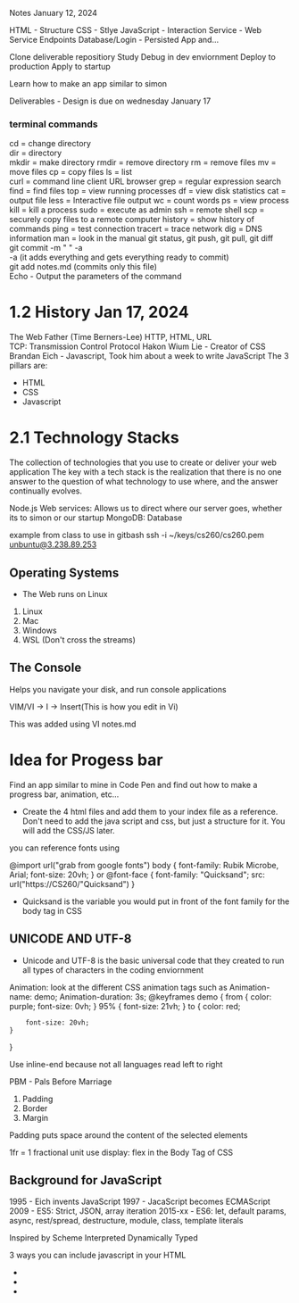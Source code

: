 Notes January 12, 2024

HTML - Structure
CSS - Stlye
JavaScript - Interaction
Service - Web Service Endpoints
Database/Login - Persisted App and...

Clone deliverable repositiory
Study
Debug in dev enviornment 
Deploy to production
Apply to startup 

Learn how to make an app similar to simon 

Deliverables - Design is due on wednesday January 17
### terminal commands
cd = change directory  
dir = directory  
mkdir = make directory
rmdir = remove directory
rm = remove files
mv = move files
cp = copy files
ls = list  
curl = command line client URL browser
grep = regular expression search
find = find files
top = view running processes
df = view disk statistics
cat = output file
less = Interactive file output
wc = count words
ps = view process
kill = kill a process
sudo = execute as admin
ssh = remote shell
scp = securely copy files to a remote computer 
history = show history of commands
ping = test connection
tracert = trace network
dig = DNS information
man = look in the manual
git status, git push, git pull, git diff   
git commit -m " " -a  
-a (it adds everything and gets everything ready to commit)  
git add notes.md (commits only this file)  
Echo - Output the parameters of the command 


# 1.2 History Jan 17, 2024
The Web Father (Time Berners-Lee) HTTP, HTML, URL  
TCP: Transmission Control Protocol
Hakon Wium Lie - Creator of CSS 
Brandan Eich - Javascript, Took him about a week to write JavaScript
The 3 pillars are:  
- HTML
- CSS
- Javascript

# 2.1 Technology Stacks 
The collection of technologies that you use to create or deliver your web application
The key with a tech stack is the realization that there is no one answer to the question of what technology to use where, and the answer continually evolves.

Node.js Web services: Allows us to direct where our server goes, whether its to simon or our startup 
MongoDB: Database

example from class to use in gitbash
ssh -i ~/keys/cs260/cs260.pem unbuntu@3.238.89.253

## Operating Systems 

- The Web runs on Linux 
1. Linux
2. Mac
3. Windows
4. WSL (Don't cross the streams)

## The Console 
Helps you navigate your disk, and run console applications 

VIM/VI -> I -> Insert(This is how you edit in Vi)

This was added using VI notes.md

# Idea for Progess bar
Find an app similar to mine in Code Pen and find out how to make a progress bar, animation, etc... 

- Create the 4 html files and add them to your index file as a reference. Don't need to add the java script and css, but just a structure for it. You will add the CSS/JS later. 

you can reference fonts using 

@import url("grab from google fonts")
body {
    font-family: Rubik Microbe, Arial;
    font-size: 20vh;
}
or
@font-face {
    font-family: "Quicksand";
    src: url("https://CS260/"Quicksand")
}
- Quicksand is the variable you would put in front of the font family for the body tag in CSS

## UNICODE AND UTF-8
- Unicode and UTF-8 is the basic universal code that they created to run all types of characters in the coding enviornment 

Animation: look at the different CSS animation tags such as 
    Animation-name: demo;
    Animation-duration: 3s;
@keyframes demo {
    from {
        color: purple;
        font-size: 0vh;
    }
    95% {
        font-size: 21vh;
    }
    to {
        color: red;
        
        font-size: 20vh;
    }
}

Use inline-end because not all languages read left to right

PBM - Pals Before Marriage
1. Padding
2. Border
3. Margin

Padding puts space around the content of the selected elements

1fr = 1 fractional unit 
use display: flex in the Body Tag of CSS

## Background for JavaScript
1995 - Eich invents JavaScript
1997 - JacaScript becomes ECMAScript
2009 - ES5: Strict, JSON, array iteration
2015-xx - ES6: let, default params, async, rest/spread, destructure, module, class, template literals 

Inspired by Scheme
Interpreted 
Dynamically Typed 

3 ways you can include javascript in your HTML
- <script>1+1</script>
- <div onclick='1+1'/>
- <script src='main.js'/>  

" = " is not proper notation for declaring an object, you need to use a " : " i.e (n:1) instead of (n=1)

# Playgrounds 
- Browser debugging console
- CodePen
- VSCode (Live Server)
- Node.js

Use let instead of var when assigning a variable 
for example : "let y = 1;" instead of "var y = 1;"


# Midterm review 
'chmod +x deploy.sh' is how you make a script exectuable in the console command line
- Look at instruction page on command page
-  <div> = division

When pointing to another DNS Record you should use "CNAME"
CNAME = Alias, you have this hostname, and want to alias to this other hostname
A = a hostname, and you are mapping into an IP Address
TXT = storing text so someone could reference text 
SOA = Start of Authority is telling you link up your DNS records with someone elses
- CNAME's are not redirects


# JAVA SCRIPT PRACTICE

### Log
The basic usage of the console object is to output a log message.
console.log('hello');

### Timers
If you are trying to see how long a piece of code is running you can wrap it with time and timeEnd calls and it will output the duration between the time and timeEnd calls.
    console.time('demo time');
    // ... some code that takes a long time.
    console.timeEnd('demo time');
    // OUTPUT: demo time: 9762.74 ms

### Count
To see how many times a block of code is called you can use the count function.
    console.count('a');
    // OUTPUT: a: 1
    console.count('a');
    // OUTPUT: a: 2
    console.count('b');
    // OUTPUT: b: 1

###  Declaring variables
Variables are declared using either the let or const keyword. let allows you to change the value of the variable while const will cause an error if you attempt to change it.

let x = 1;
const y = 2;

JavaScript defines several primitive types.
Type | Meaning
Null - The type of a variable that has not been assigned a value.
Undefined - The type of a variable that has not been defined.
Boolean - true or false.
Number - A 64-bit signed number.
BigInt - A number of arbitrary magnitude.
String - A textual sequence of characters.
Symbol - A unique value.

In addition to the above primitives, JavaScript defines several object types. Some of the more commonly used objects include the following:

Type - Use                                                    
Example: 
Object - A collection of properties represented by name-value pairs. Values can be of any type.	
- {a:3, b:'fish'}
Function - An object that has the ability to be called. 
- function a() {}
Date - Calendar dates and times.
- new Date('1995-12-17')
Array - An ordered sequence of any type.	
- [3, 'fish']
Map	- A collection of key-value pairs that support efficient lookups. 
- new Map()
JSON - A lightweight data-interchange format used to share information across programs.	
- {"a":3, "b":"fish"}


Because strict equality is considered more intuitive, it is almost always preferred and should be used in your code.

The syntax of the ternary operator is(code provided below): 
# condition ? expression_if_true : expression_if_false;
    condition: This is the condition that is evaluated. If it is true, the expression after ? is executed; otherwise, the expression after : is executed.
    expression_if_true: The expression to be evaluated if the condition is true.
    expression_if_false: The expression to be evaluated if the condition is false.
In your specific code:
# a === 1 ? console.log(1) : console.log('not 1');
    a === 1 is the condition.
    console.log(1) is the expression to be executed if the condition is true.
    console.log('not 1') is the expression to be executed if the condition is false.

Other boolean operators
- && = and
- || = or
- ! = not

# Common Javascript loops
do while
    let i = 0;
    do {
        console.log(i);
        i++;
        } while (i < 2);
    // OUTPUT: 0 1

for in 
The for in statement iterates over an object's property names.
    const obj = { a: 1, b: 'fish' };
    for (const name in obj) {
        console.log(name);
        }
    // OUTPUT: a
    // OUTPUT: b

For arrays the object's name is the array index.
    const arr = ['a', 'b'];
    for (const name in arr) {
        console.log(name);
        }
    // OUTPUT: 0
    // OUTPUT: 1

for of
The for of statement iterates over an iterable's (Array, Map, Set, ...) property values.
    const arr = ['a', 'b'];
    for (const val of arr) {
        console.log(val);
        }
    // OUTPUT: 'a'
    // OUTPUT: 'b'

Break and continue
All of the looping constructs demonstrated above allow for either a break or continue statement to abort or advance the loop.
    let i = 0;
    while (true) {
        console.log(i);
        if (i === 0) {
            i++;
            continue;
        } else {
            break;
        }
    }
    // OUTPUT: 0 1    

# JavaScript String

A string literal replacement specifier is declared with a dollar sign followed by a curly brace pair. Anything inside the curly braces is evaluated as JavaScript. You can also use backticks to create multiline strings without having to explicitly escape the newline characters using \n.

'quoted text'; // " also works

const l = 'literal';
console.log(`string ${l + (1 + 1)} text`);
// OUTPUT: string literal2 text

### Functions
String Functions
    const s = 'Example:조선글';

    console.log(s.length);
    // OUTPUT: 11
    console.log(s.indexOf('조선글'));
    // OUTPUT: 8
    console.log(s.split(':'));
    // OUTPUT: ['Example', '조선글']
    console.log(s.startsWith('Ex'));
    // OUTPUT: true
    console.log(s.endsWith('조선글'));
    // OUTPUT: true
    console.log(s.toLowerCase());
    // OUTPUT: example:조선글


Example:     
    function hello(who) {
        return 'hello ' + who;
    }

    console.log(hello('world'));
    // OUTPUT: hello world

A function without a return value usually exists to produce some side effect like modifying a parameter or interacting with an 
external program. In the following example the side effect of the function is to output text to the debugger console.
    function hello(who) {
        who.count++;
        console.log('hello ' + who.name);
    }

    hello({ name: 'world', count: 0 });
    // OUTPUT: hello world


### Function parameters
When a function is called, the caller may choose what parameters to provide. If a parameter is not provided then the value of the parameter is undefined when the function executes.
In addition to explicitly passing the value of a parameter to a function, the function can define a default value. This is done by assigning a value to the parameter in the function declaration.
    function labeler(value, title = 'title') {
        console.log(`${title}=${value}`);
    }
    labeler();
    // OUTPUT: title=undefined
    labeler('fish');
    // OUTPUT: title=fish
    labeler('fish', 'animal');
    // OUTPUT: animal=fish

    
Anonymous Functions
    // Function that takes a function as a parameter
    function doMath(operation, a, b) {
        return operation(a, b);
    }

    // Anonymous function assigned to a variable
    const add = function (a, b) {
        return a + b;
    };

    console.log(doMath(add, 5, 3));
    // OUTPUT: 8

    // Anonymous function assigned to a parameter
    console.log(
    doMath(
        function (a, b) {
            return a - b;
        },
        5,
        3
    )
    );
    // OUTPUT: 2

### Inner functions
Functions can also be declared inside other functions. This allows you to modularize your code without always exposing private details.
    function labeler(value) {
    function stringLabeler(value) {
        console.log('string=' + value);
    }
    function numberLabeler(value) {
        console.log('number=' + value);
    }

    if (typeof value == 'string') {
        stringLabeler(value);
    } else if (typeof value == 'number') {
        numberLabeler(value);
    }
    }
    labeler(5);
    // OUTPUT: number=5
    labeler('fish');
    // OUTPUT: string=fish


# JavaScript arrow function
To make the code more compact the arrow syntax was created. This syntax replaces the need for the function keyword with the symbols => placed after the parameter declaration. The enclosing curly braces are also optional.
    const a = [1, 2, 3, 4];
    // standard function syntax
    a.sort(function (v1, v2) {
    return v1 - v2;
    });
    // arrow function syntax
    a.sort((v1, v2) => v1 - v2);

### Return values
Arrow functions also have special rules for the return keyword. The return keyword is optional if no curly braces are provided for the function and it contains a single expression. In that case the result of the expression is automatically returned. If curly braces are provided then the arrow function behaves just like a standard function.
    () => 3;
    // RETURNS: 3

### This pointer
Next, arrow functions inherit the this pointer from the scope of where it is created. This makes what is known as a closure. 
- A closure allows a function to continue referencing its creation scope, even after it has passed out of that scope. This can be tricky to wrap your head around, and we discuss it in detail when we later talk about JavaScript scope. For now consider the following example.
The function makeClosure returns an anonymous function using the arrow syntax. Notice that the a parameter is overridden, a new b variable is created, and both a and b are referenced in the arrow function. Because of that reference, they are both part of the closure for the returned function.






